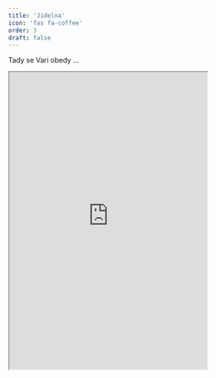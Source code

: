 ```yaml
---
title: 'Jidelna'
icon: 'fas fa-coffee'
order: 3
draft: false
---
```


Tady se Vari obedy ...

<iframe src="https://www.menicka.cz/api/iframe/jidelnilistek/?id=1295" style="width:400px;height:600px;"></iframe>
